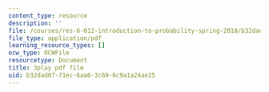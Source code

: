 ```yaml
---
content_type: resource
description: ''
file: /courses/res-6-012-introduction-to-probability-spring-2018/b32dad0771ec6aa63c696c9a1a24ae25_xDN5Onmu0mk.pdf
file_type: application/pdf
learning_resource_types: []
ocw_type: OCWFile
resourcetype: Document
title: 3play pdf file
uid: b32dad07-71ec-6aa6-3c69-6c9a1a24ae25
---
```


